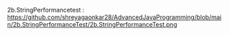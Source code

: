 2b.StringPerformancetest : https://github.com/shreyagaonkar28/AdvancedJavaProgramming/blob/main/2b.StringPerformanceTest/2b.StringPerformanceTest.png
